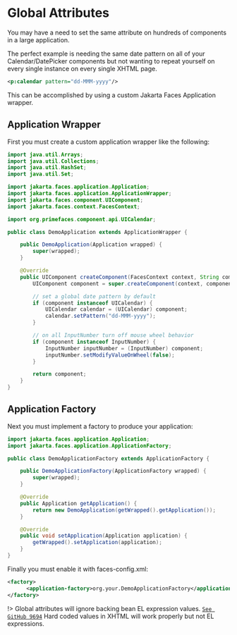 # Global Attributes

You may have a need to set the same attribute on hundreds of components in a large application.

The perfect example is needing the same date pattern on all of your Calendar/DatePicker 
components but not wanting to repeat yourself on every single instance on every single XHTML page.

```xml
<p:calendar pattern="dd-MMM-yyyy"/>
```

This can be accomplished by using a custom Jakarta Faces Application wrapper.


## Application Wrapper

First you must create a custom application wrapper like the following:

```java
import java.util.Arrays;
import java.util.Collections;
import java.util.HashSet;
import java.util.Set;

import jakarta.faces.application.Application;
import jakarta.faces.application.ApplicationWrapper;
import jakarta.faces.component.UIComponent;
import jakarta.faces.context.FacesContext;

import org.primefaces.component.api.UICalendar;

public class DemoApplication extends ApplicationWrapper {

    public DemoApplication(Application wrapped) {
        super(wrapped);
    }

    @Override
    public UIComponent createComponent(FacesContext context, String componentType, String rendererType) {
        UIComponent component = super.createComponent(context, componentType, rendererType);

        // set a global date pattern by default
        if (component instanceof UICalendar) {
            UICalendar calendar = (UICalendar) component;
            calendar.setPattern("dd-MMM-yyyy");
        }

        // on all InputNumber turn off mouse wheel behavior
        if (component instanceof InputNumber) {
            InputNumber inputNumber = (InputNumber) component;
            inputNumber.setModifyValueOnWheel(false);
        }

        return component;
    }
}

```

## Application Factory

Next you must implement a factory to produce your application:

```java
import jakarta.faces.application.Application;
import jakarta.faces.application.ApplicationFactory;

public class DemoApplicationFactory extends ApplicationFactory {

    public DemoApplicationFactory(ApplicationFactory wrapped) {
        super(wrapped);
    }

    @Override
    public Application getApplication() {
        return new DemoApplication(getWrapped().getApplication());
    }

    @Override
    public void setApplication(Application application) {
        getWrapped().setApplication(application);
    }
}
```

Finally you must enable it with faces-config.xml:

```xml
<factory>
      <application-factory>org.your.DemoApplicationFactory</application-factory>
</factory>
```

!> Global attributes will ignore backing bean EL expression values. [`See GitHub 9694`](https://github.com/primefaces/primefaces/issues/9694) Hard coded values in XHTML will work properly but not EL expressions.
